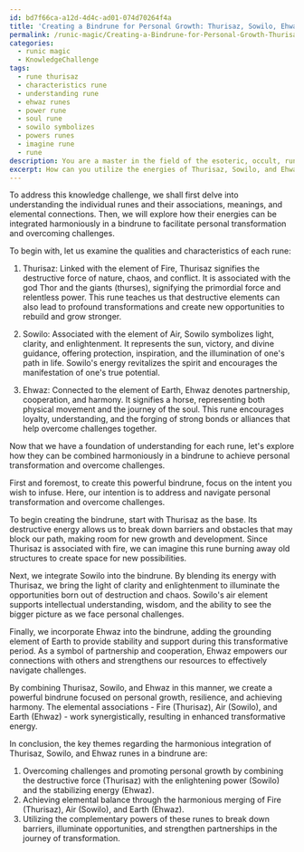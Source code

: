 ```yaml
---
id: bd7f66ca-a12d-4d4c-ad01-074d70264f4a
title: 'Creating a Bindrune for Personal Growth: Thurisaz, Sowilo, Ehwaz'
permalink: /runic-magic/Creating-a-Bindrune-for-Personal-Growth-Thurisaz-Sowilo-Ehwaz/
categories:
  - runic magic
  - KnowledgeChallenge
tags:
  - rune thurisaz
  - characteristics rune
  - understanding rune
  - ehwaz runes
  - power rune
  - soul rune
  - sowilo symbolizes
  - powers runes
  - imagine rune
  - rune
description: You are a master in the field of the esoteric, occult, runic magic and Education. You are a writer of tests, challenges, textbooks and deep knowledge on runic magic for initiates and students to gain deep insights and understanding from. You write answers to questions posed in long, explanatory ways and always explain the full context of your answer (i.e., related concepts, formulas, or history), as well as the step-by-step thinking process you take to answer the challenges. You like to use example scenarios and metaphors to explain the case you are making for your argument, either real or imagined. Summarize the key themes, ideas, and conclusions at the end.
excerpt: How can you utilize the energies of Thurisaz, Sowilo, and Ehwaz runes in a harmonious bindrune to address and navigate personal transformation and overcoming challenges, while taking into account their respective elemental associations, traditional meanings, and how their powers may intersect and complement each other within the context of runic magic?
---
```

To address this knowledge challenge, we shall first delve into understanding the individual runes and their associations, meanings, and elemental connections. Then, we will explore how their energies can be integrated harmoniously in a bindrune to facilitate personal transformation and overcoming challenges.

To begin with, let us examine the qualities and characteristics of each rune:

1. Thurisaz: Linked with the element of Fire, Thurisaz signifies the destructive force of nature, chaos, and conflict. It is associated with the god Thor and the giants (thurses), signifying the primordial force and relentless power. This rune teaches us that destructive elements can also lead to profound transformations and create new opportunities to rebuild and grow stronger.

2. Sowilo: Associated with the element of Air, Sowilo symbolizes light, clarity, and enlightenment. It represents the sun, victory, and divine guidance, offering protection, inspiration, and the illumination of one's path in life. Sowilo's energy revitalizes the spirit and encourages the manifestation of one's true potential.

3. Ehwaz: Connected to the element of Earth, Ehwaz denotes partnership, cooperation, and harmony. It signifies a horse, representing both physical movement and the journey of the soul. This rune encourages loyalty, understanding, and the forging of strong bonds or alliances that help overcome challenges together.

Now that we have a foundation of understanding for each rune, let's explore how they can be combined harmoniously in a bindrune to achieve personal transformation and overcome challenges.

First and foremost, to create this powerful bindrune, focus on the intent you wish to infuse. Here, our intention is to address and navigate personal transformation and overcome challenges. 

To begin creating the bindrune, start with Thurisaz as the base. Its destructive energy allows us to break down barriers and obstacles that may block our path, making room for new growth and development. Since Thurisaz is associated with fire, we can imagine this rune burning away old structures to create space for new possibilities.

Next, we integrate Sowilo into the bindrune. By blending its energy with Thurisaz, we bring the light of clarity and enlightenment to illuminate the opportunities born out of destruction and chaos. Sowilo's air element supports intellectual understanding, wisdom, and the ability to see the bigger picture as we face personal challenges.

Finally, we incorporate Ehwaz into the bindrune, adding the grounding element of Earth to provide stability and support during this transformative period. As a symbol of partnership and cooperation, Ehwaz empowers our connections with others and strengthens our resources to effectively navigate challenges.

By combining Thurisaz, Sowilo, and Ehwaz in this manner, we create a powerful bindrune focused on personal growth, resilience, and achieving harmony. The elemental associations - Fire (Thurisaz), Air (Sowilo), and Earth (Ehwaz) - work synergistically, resulting in enhanced transformative energy. 

In conclusion, the key themes regarding the harmonious integration of Thurisaz, Sowilo, and Ehwaz runes in a bindrune are:

1. Overcoming challenges and promoting personal growth by combining the destructive force (Thurisaz) with the enlightening power (Sowilo) and the stabilizing energy (Ehwaz).
2. Achieving elemental balance through the harmonious merging of Fire (Thurisaz), Air (Sowilo), and Earth (Ehwaz).
3. Utilizing the complementary powers of these runes to break down barriers, illuminate opportunities, and strengthen partnerships in the journey of transformation.
